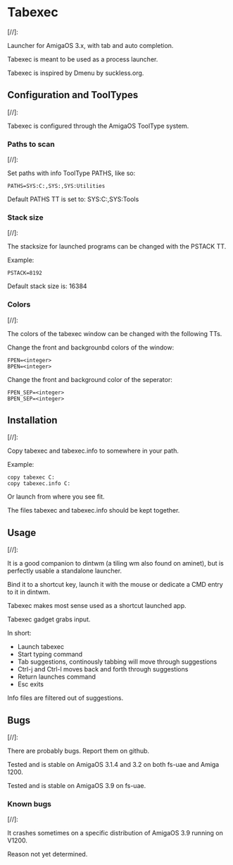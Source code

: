 # Tabexec
[//]:   

Launcher for AmigaOS 3.x, with tab and auto completion.

Tabexec is meant to be used as a process launcher.

Tabexec is inspired by Dmenu by suckless.org.

## Configuration and ToolTypes
[//]:   

Tabexec is configured through the AmigaOS ToolType system.

### Paths to scan
[//]:   

Set paths with info ToolType PATHS, like so:

```
PATHS=SYS:C:,SYS:,SYS:Utilities
```

Default PATHS TT is set to: SYS:C:,SYS:Tools

### Stack size
[//]:   

The stacksize for launched programs can be changed with the
PSTACK TT.

Example:
```
PSTACK=8192
```

Default stack size is: 16384

### Colors
[//]:   

The colors of the tabexec window can be changed with the following TTs.

Change the front and backgrounbd colors of the window:
```
FPEN=<integer>
BPEN=<integer>
```

Change the front and background color of the seperator:
```
FPEN_SEP=<integer>
BPEN_SEP=<integer>
```

## Installation
[//]:   

Copy tabexec and tabexec.info to somewhere in your path.

Example:
```
copy tabexec C:
copy tabexec.info C:
```
Or launch from where you see fit.

The files tabexec and tabexec.info should be kept together.

## Usage
[//]:   

It is a good companion to dintwm (a tiling wm also found on aminet),
but is perfectly usable a standalone launcher.

Bind it to a shortcut key, launch it with the mouse or dedicate a CMD entry
to it in dintwm.

Tabexec makes most sense used as a shortcut launched app.

Tabexec gadget grabs input.

In short:

* Launch tabexec
* Start typing command
* Tab suggestions, continously tabbing will move through suggestions
* Ctrl-j and Ctrl-l moves back and forth through suggestions
* Return launches command
* Esc exits

Info files are filtered out of suggestions.

## Bugs
[//]:   

There are probably bugs. Report them on github.

Tested and is stable on AmigaOS 3.1.4 and 3.2 on both fs-uae and Amiga 1200.

Tested and is stable on AmigaOS 3.9 on fs-uae.

### Known bugs
[//]:   

It crashes sometimes on a specific distribution of AmigaOS 3.9 running on V1200.

Reason not yet determined.
